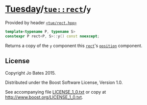 [Tuesday](../../../README.md)/[`tue::rect`](../../headers/rect.md)/`y`
======================================================================
Provided by header [`<tue/rect.hpp>`](../../headers/rect.md)

```c++
template<typename P, typename S>
constexpr P rect<P, S>::y() const noexcept;
```

Returns a copy of the `y` component this [`rect`](../../headers/rect.md)'s
[`position`](position.md) component.

License
-------
Copyright Jo Bates 2015.

Distributed under the Boost Software License, Version 1.0.

See accompanying file [LICENSE_1_0.txt](../../../LICENSE_1_0.txt) or copy at
http://www.boost.org/LICENSE_1_0.txt.
